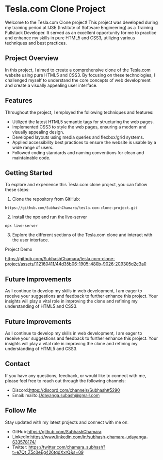 # Tesla.com Clone Project

Welcome to the Tesla.com Clone project! This project was developed during my training period at IJSE (Institute of Software Engineering) as a Training Fullstack Developer. It served as an excellent opportunity for me to practice and enhance my skills in pure HTML5 and CSS3, utilizing various techniques and best practices.

## Project Overview

In this project, I aimed to create a comprehensive clone of the Tesla.com website using pure HTML5 and CSS3. By focusing on these technologies, I challenged myself to understand the core concepts of web development and create a visually appealing user interface.

## Features

Throughout the project, I employed the following techniques and features:

- Utilized the latest HTML5 semantic tags for structuring the web pages.
- Implemented CSS3 to style the web pages, ensuring a modern and visually appealing design.
- Developed layouts using media queries and flexbox/grid systems.
- Applied accessibility best practices to ensure the website is usable by a wide range of users.
- Followed coding standards and naming conventions for clean and maintainable code.

## Getting Started

To explore and experience this Tesla.com clone project, you can follow these steps:

1. Clone the repository from GitHub: 
 ```
https://github.com/SubhashChamara/tesla.com-clone-project.git
 ```
2. Install the npx and run the live-server
 ```
npx live-server
 ```
3. Explore the different sections of the Tesla.com clone and interact with the user interface.

Project Demo

https://github.com/SubhashChamara/tesla.com-clone-project/assets/112160411/44d35b06-1905-480b-9026-209305d2c3a0


## Future Improvements

As I continue to develop my skills in web development, I am eager to receive your suggestions and feedback to further enhance this project. Your insights will play a vital role in improving the clone and refining my understanding of HTML5 and CSS3.

## Future Improvements

As I continue to develop my skills in web development, I am eager to receive your suggestions and feedback to further enhance this project. Your insights will play a vital role in improving the clone and refining my understanding of HTML5 and CSS3.

## Contact

If you have any questions, feedback, or would like to connect with me, please feel free to reach out through the following channels:

- Discord:https://discord.com/channels/Subhash#5290
- Email: mailto:Udayanga.subash@gmail.com

## Follow Me
Stay updated with my latest projects and connect with me on:

- GitHub:https://github.com/SubhashChamara
- LinkedIn:https://www.linkedin.com/in/subhash-chamara-udayanga-633578174/
- Twitter: https://twitter.com/chamara_subhash?t=e7Qt_Z5c0eEg426tqdXxrQ&s=09


